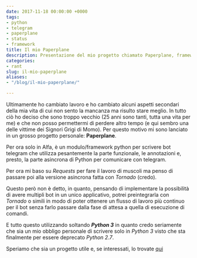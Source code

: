 ```yaml
---
date: 2017-11-18 00:00:00 +0000
tags:
- python
- telegram
- paperplane
- status
- framework
title: Il mio Paperplane
description: Presentazione del mio progetto chiamato Paperplane, framework per Telegram
categories:
- rant
slug: il-mio-paperplane
aliases:
- "/blog/il-mio-paperplane/"

---
```

Ultimamente ho cambiato lavoro e ho cambiato alcuni aspetti secondari della mia vita di cui non sento la mancanza ma risulto stare meglio. In tutto ciò ho deciso che sono troppo vecchio (25 anni sono tanti, tutta una vita per me) e che non posso permettermi di perdere altro tempo (e qui sembro una delle vittime dei Signori Grigi di Momo). Per questo motivo mi sono lanciato in un grosso progetto personale:  **Paperplane**.

Per ora solo in Alfa, è un modulo/framework python per scrivere bot telegram che utilizza pesantemente la parte funzionale, le annotazioni e, presto, la parte asincrona di Python per comunicare con telegram. 

Per ora mi baso su *Requests* per fare il lavoro di muscoli ma penso di passare poi alla versione asincrona fatta con *Tornado* (credo).

Questo però non è detto, in quanto, pensando di implementare la possibilità di avere multipli bot in un unico applicativo, potrei preintegrarla con *Tornado* o simili in modo di poter ottenere un flusso di lavoro più continuo per il bot senza farlo passare dalla fase di attesa a quella di esecuzione di comandi.

E tutto questo utilizzando soltando ***Python 3*** in quanto credo seriamente che sia un mio obbligo personale di scrivere solo in *Python 3* visto che sta finalmente per essere deprecato *Python 2.7*.

Speriamo che sia un progetto utile e, se interessati, lo trovate [qui](https://github.com/fundor333/paperplane)
